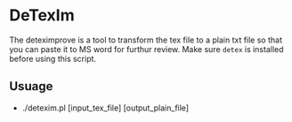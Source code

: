 # DeTexIm
The deteximprove is a tool to transform the tex file to a plain txt file 
so that you can paste it to MS word for furthur review.
Make sure `detex` is installed before using this script.

## Usuage
* ./detexim.pl [input_tex_file] [output_plain_file]
